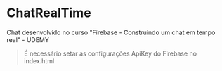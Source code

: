 # ChatRealTime
Chat desenvolvido no curso "Firebase - Construindo um chat em tempo real" - UDEMY

> É necessário setar as configurações ApiKey do Firebase no index.html